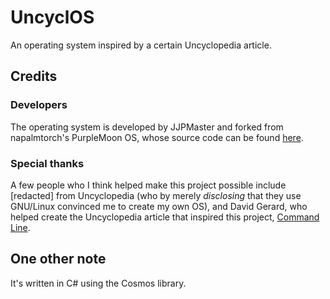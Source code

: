 # UncyclOS
An operating system inspired by a certain Uncyclopedia article.

## Credits
### Developers
The operating system is developed by JJPMaster and forked from napalmtorch's PurpleMoon OS, whose source code can be found [here](https://github.com/napalmtorch/PurpleMoon/).

### Special thanks
A few people who I think helped make this project possible include [redacted] from Uncyclopedia (who by merely *disclosing* that they use GNU/Linux convinced me to create my own OS), and David Gerard, who helped create the Uncyclopedia article that inspired this project, [Command Line](https://en.uncyclopedia.co/wiki/Command_Line).

## One other note
It's written in C# using the Cosmos library.
